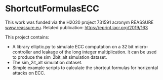 # ShortcutFormulasECC

This work was funded via the H2020 project 731591 acronym REASSURE www.reassure.eu. 
Related publication: https://eprint.iacr.org/2019/163

This project contains:
  - A library elliptic.py to simulate ECC computation on a 32 bit micro-controller and leakage of the long integer multiplication. It can be used to produce the sim_2bit_alt simulation  dataset.
  - The sim_2it_alt simulation dataset. 
  - Simple example scripts to calculate the shortcut formulas for horizontal attacks on ECC.
